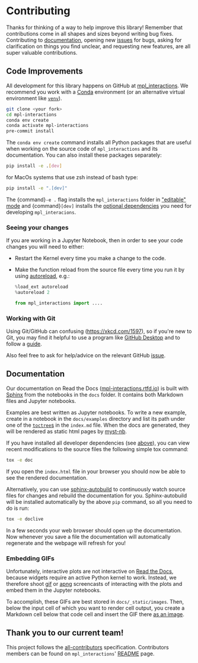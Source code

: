 # Contributing

Thanks for thinking of a way to help improve this library! Remember that contributions come in all shapes and sizes beyond writing bug fixes. Contributing to [documentation](#documentation), opening new [issues](https://github.com/ianhi/mpl-interactions/issues) for bugs, asking for clarification on things you find unclear, and requesting new features, are all super valuable contributions.

## Code Improvements

All development for this library happens on GitHub at [mpl_interactions](https://github.com/ianhi/mpl-interactions). We recommend you work with a [Conda](https://www.anaconda.com/products/individual) environment (or an alternative virtual environment like [`venv`](https://docs.python.org/3/library/venv.html)).

```bash
git clone <your fork>
cd mpl-interactions
conda env create
conda activate mpl-interactions
pre-commit install
```

The `conda env create` command installs all Python packages that are useful when working on the source code of `mpl_interactions` and its documentation. You can also install these packages separately:

```bash
pip install -e .[dev]
```
for MacOs systems that use zsh instead of bash type:
```bash
pip install -e ".[dev]"

```

The {command}`-e .` flag installs the `mpl_interactions` folder in ["editable" mode](https://pip.pypa.io/en/stable/cli/pip_install/#editable-installs) and {command}`[dev]` installs the [optional dependencies](https://setuptools.readthedocs.io/en/latest/userguide/dependency_management.html#optional-dependencies) you need for developing `mpl_interacions`.

### Seeing your changes

If you are working in a Jupyter Notebook, then in order to see your code changes you will need to either:

- Restart the Kernel every time you make a change to the code.
- Make the function reload from the source file every time you run it by using [autoreload](https://ipython.readthedocs.io/en/stable/config/extensions/autoreload.html), e.g.:

  ```python
  %load_ext autoreload
  %autoreload 2

  from mpl_interactions import ....
  ```

### Working with Git

Using Git/GitHub can confusing (<https://xkcd.com/1597>), so if you're new to Git, you may find it helpful to use a program like [GitHub Desktop](https://desktop.github.com) and to follow a [guide](https://github.com/firstcontributions/first-contributions#first-contributions).

Also feel free to ask for help/advice on the relevant GitHub [issue](https://github.com/ianhi/mpl-interactions/issues).

## Documentation

Our documentation on Read the Docs ([mpl-interactions.rtfd.io](https://mpl-interactions.readthedocs.io)) is built with [Sphinx](https://www.sphinx-doc.org) from the notebooks in the `docs` folder. It contains both Markdown files and Jupyter notebooks.

Examples are best written as Jupyter notebooks. To write a new example, create in a notebook in the `docs/examples` directory and list its path under one of the [`toctree`s](https://www.sphinx-doc.org/en/master/usage/restructuredtext/directives.html#directive-toctree) in the `index.md` file. When the docs are generated, they will be rendered as static html pages by [myst-nb](https://myst-nb.readthedocs.io).

If you have installed all developer dependencies (see [above](#contributing)), you can view recent modifications to the source files the following simple tox command:

```bash
tox -e doc
```

If you open the `index.html` file in your browser you should now be able to see the rendered documentation.

Alternatively, you can use [sphinx-autobuild](https://github.com/executablebooks/sphinx-autobuild) to continuously watch source files for changes and rebuild the documentation for you. Sphinx-autobuild will be installed automatically by the above `pip` command, so all you need to do is run:

```bash
tox -e doclive
```

In a few seconds your web browser should open up the documentation. Now whenever you save a file the documentation will automatically regenerate and the webpage will refresh for you!

### Embedding GIFs

Unfortunately, interactive plots are not interactive on [Read the Docs](https://readthedocs.org/projects/mpl-interactions), because widgets require an active Python kernel to work. Instead, we therefore shoot [gif](https://docs.fileformat.com/image/gif) or [apng](https://docs.fileformat.com/image/apng) screencasts of interacting with the plots and embed them in the Jupyter notebooks.

To accomplish, these GIFs are best stored in `docs/_static/images`. Then, below the input cell of which you want to render cell output, you create a Markdown cell below that code cell and insert the GIF there [as an image](https://www.markdownguide.org/basic-syntax/#images).

## Thank you to our current team!

This project follows the [all-contributors](https://github.com/all-contributors/all-contributors) specification. Contributors members can be found on `mpl_interactions`' [README](https://github.com/ianhi/mpl-interactions#contributors-) page.
